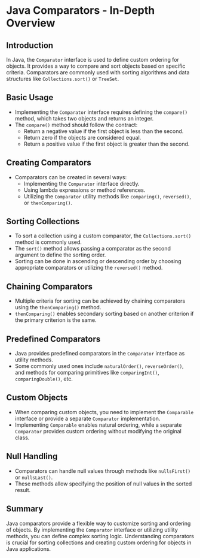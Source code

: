 # Java Comparators - In-Depth Overview

## Introduction
In Java, the `Comparator` interface is used to define custom ordering for objects. It provides a way to compare and sort objects based on specific criteria. Comparators are commonly used with sorting algorithms and data structures like `Collections.sort()` or `TreeSet`.

## Basic Usage
- Implementing the `Comparator` interface requires defining the `compare()` method, which takes two objects and returns an integer.
- The `compare()` method should follow the contract: 
  - Return a negative value if the first object is less than the second.
  - Return zero if the objects are considered equal.
  - Return a positive value if the first object is greater than the second.

## Creating Comparators
- Comparators can be created in several ways:
  - Implementing the `Comparator` interface directly.
  - Using lambda expressions or method references.
  - Utilizing the `Comparator` utility methods like `comparing()`, `reversed()`, or `thenComparing()`.

## Sorting Collections
- To sort a collection using a custom comparator, the `Collections.sort()` method is commonly used.
- The `sort()` method allows passing a comparator as the second argument to define the sorting order.
- Sorting can be done in ascending or descending order by choosing appropriate comparators or utilizing the `reversed()` method.

## Chaining Comparators
- Multiple criteria for sorting can be achieved by chaining comparators using the `thenComparing()` method.
- `thenComparing()` enables secondary sorting based on another criterion if the primary criterion is the same.

## Predefined Comparators
- Java provides predefined comparators in the `Comparator` interface as utility methods.
- Some commonly used ones include `naturalOrder()`, `reverseOrder()`, and methods for comparing primitives like `comparingInt()`, `comparingDouble()`, etc.

## Custom Objects
- When comparing custom objects, you need to implement the `Comparable` interface or provide a separate `Comparator` implementation.
- Implementing `Comparable` enables natural ordering, while a separate `Comparator` provides custom ordering without modifying the original class.

## Null Handling
- Comparators can handle null values through methods like `nullsFirst()` or `nullsLast()`.
- These methods allow specifying the position of null values in the sorted result.

## Summary
Java comparators provide a flexible way to customize sorting and ordering of objects. By implementing the `Comparator` interface or utilizing utility methods, you can define complex sorting logic. Understanding comparators is crucial for sorting collections and creating custom ordering for objects in Java applications.